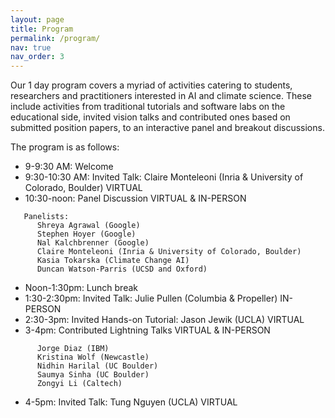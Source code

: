 ```yaml
---
layout: page
title: Program
permalink: /program/
nav: true
nav_order: 3
---
```


Our 1 day program covers a myriad of activities catering to students, researchers and practitioners interested in AI and climate science.
These include activities from traditional tutorials and software labs on the educational side, invited vision talks and contributed ones based on submitted position papers, to an interactive panel and breakout discussions.

The program is as follows:

- 9-9:30 AM: Welcome 
- 9:30-10:30 AM: Invited Talk: Claire Monteleoni (Inria & University of Colorado, Boulder) VIRTUAL
- 10:30-noon: Panel Discussion VIRTUAL & IN-PERSON
```
   Panelists: 
      Shreya Agrawal (Google)
      Stephen Hoyer (Google) 
      Nal Kalchbrenner (Google)
      Claire Monteleoni (Inria & University of Colorado, Boulder)
      Kasia Tokarska (Climate Change AI)
      Duncan Watson-Parris (UCSD and Oxford)
```
- Noon-1:30pm: Lunch break
- 1:30-2:30pm: Invited Talk: Julie Pullen (Columbia & Propeller) IN-PERSON
- 2:30-3pm: Invited Hands-on Tutorial: Jason Jewik (UCLA) VIRTUAL
- 3-4pm: Contributed Lightning Talks VIRTUAL & IN-PERSON
```
      Jorge Diaz (IBM)
      Kristina Wolf (Newcastle)
      Nidhin Harilal (UC Boulder)
      Saumya Sinha (UC Boulder)
      Zongyi Li (Caltech)
```
- 4-5pm: Invited Talk: Tung Nguyen (UCLA) VIRTUAL
